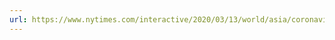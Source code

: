 ```yaml
---
url: https://www.nytimes.com/interactive/2020/03/13/world/asia/coronavirus-death-life.html
---
```


